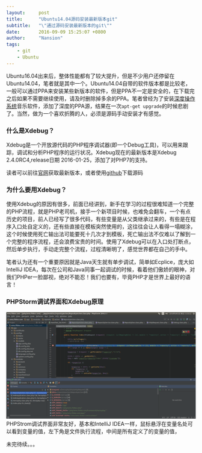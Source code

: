 ```yaml
---
layout:     post
title:      "Ubuntu14.04源码安装最新版本git"
subtitle:   "\"通过源码安装最新版本的git\""
date:       2016-09-09 15:25:07 +0800
author:     "Nansion"
tags:
    - git
    - Ubuntu
---
```


Ubuntu16.04出来后，整体性能都有了较大提升，但是不少用户还停留在Ubuntu14.04，笔者就是其中一个。Ubuntu14.04自带的软件版本都是比较老，一般可以通过PPA来安装某些新版本的软件，但是PPA不一定是安全的，在下载完之后如果不需要继续使用，请及时删除掉多余的PPA。笔者曾经为了安装[深度操作系统](https://www.deepin.org/)音乐软件，添加了深度的PPA源，结果在一次`apt-get upgrade`的时候悲剧了。当然，做为一个喜欢折腾的人，必须是源码手动安装才有感觉。

### 什么是Xdebug？

Xdebug是一个开放源代码的PHP程序调试器(即一个Debug工具)，可以用来跟踪，调试和分析PHP程序的运行状况。Xdebug现在的最新版本是Xdebug 2.4.0RC4,release日期 2016-01-25，添加了对PHP7的支持。

读者可以前往[官网](https://xdebug.org/)获取最新版本，或者使用[github](https://github.com/xdebug/xdebug)下载源码 

### 为什么要用Xdebug？
使用Xdebug的原因有很多，前面已经讲到，新手在学习的过程很难知道一个完整的PHP流程，就是PHP老司机，接手一个新项目时候，也难免会翻车，一个有点历史的项目，前人已经写了很多代码，有些变量是从父类继承过来的，有些是在程序入口处自定义的，还有些直接在模板突然使用的，这往往会让人看得一塌糊涂，这个时候使用死亡输出法可能要死十几次才到模板，死亡输出法不仅难以了解到一个完整的程序流程，还会浪费宝贵的时间。使用了Xdebug可以在入口处打断点，然后单步执行，手动走完整个流程，过程清晰明了，感觉世界都在自己的手中。

笔者认为还有一个重要原因就是Java天生就有单步调试，简单如Ecplice，庞大如IntelliJ IDEA，每次在公司和Java同事一起调试的时候，看着他们傲娇的眼神，对我们PHPer一脸鄙视，绝对不能忍！我们也要有，毕竟PHP才是世界上最好的语言！

### PHPStorm调试界面和Xdebug原理
![PHPStorm调试界面](/img/20160603-1.png)
PHPStrom调试界面非常友好，基本和IntelliJ IDEA一样，鼠标悬浮在变量名处可以看到变量的值，左下角是文件执行流程，中间是所有定义了的变量的值，

未完待续。。。
